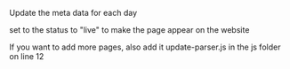 Update the meta data for each day

set to the status to "live" to make the page appear on the website

If you want to add more pages, also add it update-parser.js in the js folder on line 12
